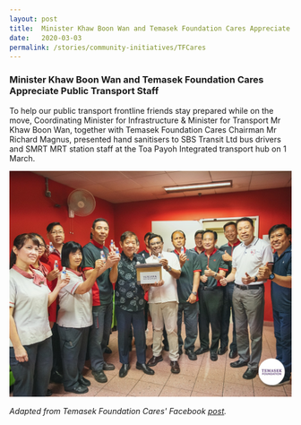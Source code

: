 ```yaml
---
layout: post
title:  Minister Khaw Boon Wan and Temasek Foundation Cares Appreciate Public Transport Staff
date:   2020-03-03
permalink: /stories/community-initiatives/TFCares
---
```


### Minister Khaw Boon Wan and Temasek Foundation Cares Appreciate Public Transport Staff

To help our public transport frontline friends stay prepared while on the move, Coordinating Minister for Infrastructure & Minister for Transport Mr Khaw Boon Wan, together with Temasek Foundation Cares Chairman Mr Richard Magnus, presented hand sanitisers to SBS Transit Ltd bus drivers and SMRT MRT station staff at the Toa Payoh Integrated transport hub on 1 March.

![TFCares](/images/stories/TFCares.jpg/)

_Adapted from Temasek Foundation Cares' Facebook [post](https://www.facebook.com/TemasekFoundationCares/posts/2955191634707347)._
